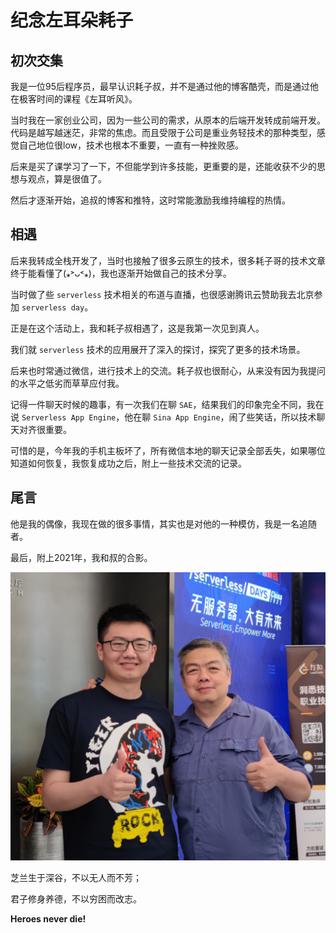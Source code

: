 # 纪念左耳朵耗子

## 初次交集

我是一位95后程序员，最早认识耗子叔，并不是通过他的博客酷壳，而是通过他在极客时间的课程《左耳听风》。

当时我在一家创业公司，因为一些公司的需求，从原本的后端开发转成前端开发。代码是越写越迷茫，非常的焦虑。而且受限于公司是重业务轻技术的那种类型，感觉自己地位很low，技术也根本不重要，一直有一种挫败感。

后来是买了课学习了一下，不但能学到许多技能，更重要的是，还能收获不少的思想与观点，算是很值了。

然后才逐渐开始，追叔的博客和推特，这时常能激励我维持编程的热情。

## 相遇

后来我转成全栈开发了，当时也接触了很多云原生的技术，很多耗子哥的技术文章终于能看懂了(⁎˃ᴗ˂⁎)，我也逐渐开始做自己的技术分享。

当时做了些 `serverless` 技术相关的布道与直播，也很感谢腾讯云赞助我去北京参加 `serverless day`。

正是在这个活动上，我和耗子叔相遇了，这是我第一次见到真人。

我们就 `serverless` 技术的应用展开了深入的探讨，探究了更多的技术场景。

后来也时常通过微信，进行技术上的交流。耗子叔也很耐心，从来没有因为我提问的水平之低劣而草草应付我。

记得一件聊天时候的趣事，有一次我们在聊 `SAE`，结果我们的印象完全不同，我在说 `Serverless App Engine`，他在聊 `Sina App Engine`，闹了些笑话，所以技术聊天对齐很重要。

可惜的是，今年我的手机主板坏了，所有微信本地的聊天记录全部丢失，如果哪位知道如何恢复，我恢复成功之后，附上一些技术交流的记录。

## 尾言

他是我的偶像，我现在做的很多事情，其实也是对他的一种模仿，我是一名追随者。

最后，附上2021年，我和叔的合影。

![group-photo](./images/group-photo.jpg)

芝兰生于深谷，不以无人而不芳；

君子修身养德，不以穷困而改志。

**Heroes never die!**
